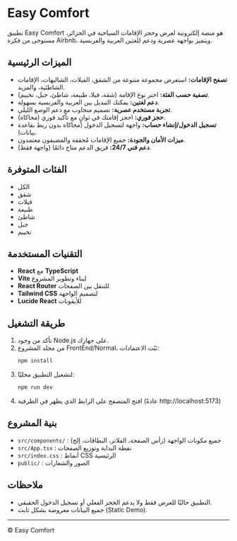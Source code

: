 # Easy Comfort

تطبيق Easy Comfort هو منصة إلكترونية لعرض وحجز الإقامات السياحية في الجزائر، مستوحى من فكرة Airbnb، ويتميز بواجهة عصرية ودعم للغتين العربية والفرنسية.

## الميزات الرئيسية
- **تصفح الإقامات:** استعرض مجموعة متنوعة من الشقق، الفيلات، الشاليهات، الإقامات الشاطئية، والمزيد.
- **تصفية حسب الفئة:** اختر نوع الإقامة (شقة، فيلا، طبيعة، شاطئ، جبل، تخييم).
- **دعم لغتين:** يمكنك التبديل بين العربية والفرنسية بسهولة.
- **تجربة مستخدم عصرية:** تصميم متجاوب مع دعم الوضع الليلي.
- **حجز فوري:** احجز إقامتك في ثوانٍ مع تأكيد فوري (محاكاة).
- **تسجيل الدخول/إنشاء حساب:** واجهة لتسجيل الدخول (محاكاة بدون ربط بقاعدة بيانات).
- **ميزات الأمان والجودة:** جميع الإقامات مُحققة والمضيفون معتمدون.
- **دعم فني 24/7:** فريق الدعم متاح دائمًا (واجهة فقط).

## الفئات المتوفرة
- الكل
- شقق
- فيلات
- طبيعة
- شاطئ
- جبل
- تخييم

## التقنيات المستخدمة
- **React** مع **TypeScript**
- **Vite** لبناء وتطوير المشروع
- **React Router** للتنقل بين الصفحات
- **Tailwind CSS** لتصميم الواجهة
- **Lucide React** للأيقونات

## طريقة التشغيل
1. تأكد من وجود Node.js على جهازك.
2. من مجلد المشروع FrontEnd/Normal، ثبّت الاعتمادات:
   ```bash
   npm install
   ```
3. لتشغيل التطبيق محليًا:
   ```bash
   npm run dev
   ```
4. افتح المتصفح على الرابط الذي يظهر في الطرفية (عادةً http://localhost:5173)

## بنية المشروع
- `src/components/` : جميع مكونات الواجهة (رأس الصفحة، الفلاتر، البطاقات، إلخ)
- `src/App.tsx` : نقطة البداية وتوزيع الصفحات
- `src/index.css` : أنماط CSS الرئيسية
- `public/` : الصور والشعارات

## ملاحظات
- التطبيق حاليًا للعرض فقط ولا يدعم الحجز الفعلي أو تسجيل الدخول الحقيقي.
- جميع البيانات معروضة بشكل ثابت (Static Demo).

---
© Easy Comfort 